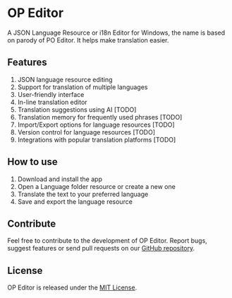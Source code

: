 # OP Editor

A JSON Language Resource or i18n Editor for Windows, the name is based on parody of PO Editor. It helps make translation easier.

## Features
1. JSON language resource editing
2. Support for translation of multiple languages
3. User-friendly interface
4. In-line translation editor
5. Translation suggestions using AI [TODO]
6. Translation memory for frequently used phrases [TODO]
7. Import/Export options for language resources [TODO]
9. Version control for language resources [TODO]
10. Integrations with popular translation platforms [TODO]

## How to use

1. Download and install the app
2. Open a Language folder resource or create a new one
3. Translate the text to your preferred language
4. Save and export the language resource

## Contribute

Feel free to contribute to the development of OP Editor. Report bugs, suggest features or send pull requests on our [GitHub repository](https://github.com/rasyidf/OPEditor).

## License

OP Editor is released under the [MIT License](https://opensource.org/licenses/MIT).
